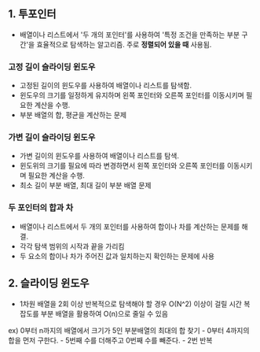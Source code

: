 ## 1. 투포인터

- 배열이나 리스트에서 '두 개의 포인터'를 사용하여 '특정 조건을 만족하는 부분 구간'을 효율적으로 탐색하는 알고리즘. 주로 **정렬되어 있을 때** 사용됨.

### 고정 길이 슬라이딩 윈도우
- 고정된 길이의 윈도우를 사용하여 배열이나 리스트를 탐색함.
- 윈도우의 크기를 일정하게 유지하며 왼쪽 포인터와 오른쪽 포인터를 이동시키며 필요한 계산을 수행.
- 부분 배열의 합, 평균을 계산하는 문제

### 가변 길이 슬라이딩 윈도우
- 가변 길이의 윈도우를 사용하여 배열이나 리스트를 탐색.
- 윈도위의 크기를 필요에 따라 변경하면서 왼쪽 포인터와 오른쪽 포인터를 이동시키며 필요한 계산을 수행.
- 최소 길이 부분 배열, 최대 길이 부분 배열 문제

### 두 포인터의 합과 차
- 배열이나 리스트에서 두 개의 포인터를 사용하여 합이나 차를 계산하는 문제를 해결.
- 각각 탐색 범위의 시작과 끝을 가리킴
- 두 요소의 합이나 차가 주어진 값과 일치하는지 확인하는 문제에 사용

## 2. 슬라이딩 윈도우

- 1차원 배열을 2회 이상 반복적으로 탐색해야 할 경우 O(N^2) 이상이 걸릴 시간 복잡도를 부분 배열을 활용하여 O(n)으로 줄일 수 있음

ex) 0부터 n까지의 배열에서 크기가 5인 부분배열의 최대의 합 찾기
    - 0부터 4까지의 합을 먼저 구한다.
    - 5번째 수를 더해주고 0번째 수를 빼준다.
    - 2번 반복